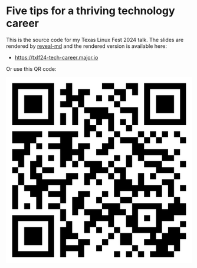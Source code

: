 # Five tips for a thriving technology career

This is the source code for my Texas Linux Fest 2024 talk.
The slides are rendered by [reveal-md](https://github.com/webpro/reveal-md) and the rendered version is available here:

* https://txlf24-tech-career.major.io

Or use this QR code:

![assets/slides_qr_code.png](assets/slides_qr_code.png)